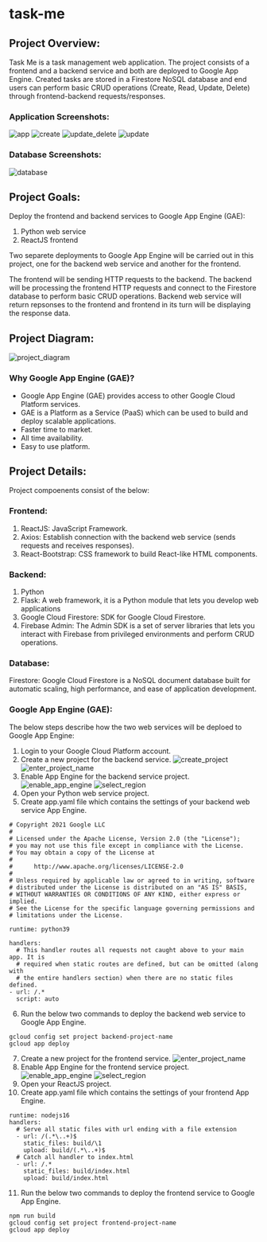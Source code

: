 # task-me
## Project Overview:
Task Me is a task management web application. The project consists of a frontend and a backend service and both are deployed to Google App Engine. Created tasks are stored in a Firestore NoSQL database and end users can perform basic CRUD operations (Create, Read, Update, Delete) through frontend-backend requests/responses.

### Application Screenshots:
![app](https://screenshots-bucket-38293.s3.amazonaws.com/app.png)
![create](https://screenshots-bucket-38293.s3.amazonaws.com/create.png)
![update_delete](https://screenshots-bucket-38293.s3.amazonaws.com/update_delete.png)
![update](https://screenshots-bucket-38293.s3.amazonaws.com/update.png)

### Database Screenshots:
![database](https://screenshots-bucket-38293.s3.amazonaws.com/database.png)

## Project Goals: 
Deploy the frontend and backend services to Google App Engine (GAE):
1. Python web service
2. ReactJS frontend

Two separete deployments to Google App Engine will be carried out in this project, one for the backend web service and another for the frontend.

The frontend will be sending HTTP requests to the backend. The backend will be processing the frontend HTTP requests and connect to the Firestore database to perform basic CRUD operations. Backend web service will return repsonses to the frontend and frontend in its turn will be displaying the response data.

## Project Diagram:
![project_diagram](https://screenshots-bucket-38293.s3.amazonaws.com/diagram.png)

### Why Google App Engine (GAE)?
* Google App Engine (GAE) provides access to other Google Cloud Platform services.
* GAE is a Platform as a Service (PaaS) which can be used to build and deploy scalable applications.
* Faster time to market.
* All time availability.
* Easy to use platform.

## Project Details:
Project compoenents consist of the below:
### Frontend:
1. ReactJS: JavaScript Framework.
2. Axios: Establish connection with the backend web service (sends requests and receives responses).
3. React-Bootstrap: CSS framework to build React-like HTML components.

### Backend:
1. Python
2. Flask: A web framework, it is a Python module that lets you develop web applications
3. Google Cloud Firestore: SDK for Google Cloud Firestore.
4. Firebase Admin: The Admin SDK is a set of server libraries that lets you interact with Firebase from privileged environments and perform CRUD operations.

### Database:
Firestore: Google Cloud Firestore is a NoSQL document database built for automatic scaling, high performance, and ease of application development.

### Google App Engine (GAE):
The below steps describe how the two web services will be deploed to Google App Engine:
1. Login to your Google Cloud Platform account.
2. Create a new project for the backend service.
![create_project](https://screenshots-bucket-38293.s3.amazonaws.com/00001.png)
![enter_project_name](https://screenshots-bucket-38293.s3.amazonaws.com/00002.png)
3. Enable App Engine for the backend service project.
![enable_app_engine](https://screenshots-bucket-38293.s3.amazonaws.com/00005.png)
![select_region](https://screenshots-bucket-38293.s3.amazonaws.com/00006.png)
4. Open your Python web service project.
5. Create app.yaml file which contains the settings of your backend web service App Engine.
```
# Copyright 2021 Google LLC
#
# Licensed under the Apache License, Version 2.0 (the "License");
# you may not use this file except in compliance with the License.
# You may obtain a copy of the License at
#
#      http://www.apache.org/licenses/LICENSE-2.0
#
# Unless required by applicable law or agreed to in writing, software
# distributed under the License is distributed on an "AS IS" BASIS,
# WITHOUT WARRANTIES OR CONDITIONS OF ANY KIND, either express or implied.
# See the License for the specific language governing permissions and
# limitations under the License.

runtime: python39

handlers:
  # This handler routes all requests not caught above to your main app. It is
  # required when static routes are defined, but can be omitted (along with
  # the entire handlers section) when there are no static files defined.
- url: /.*
  script: auto
```
6. Run the below two commands to deploy the backend web service to Google App Engine.
```
gcloud config set project backend-project-name
gcloud app deploy
```
7. Create a new project for the frontend service.
![enter_project_name](https://screenshots-bucket-38293.s3.amazonaws.com/00002.png)
8. Enable App Engine for the frontend service project.
![enable_app_engine](https://screenshots-bucket-38293.s3.amazonaws.com/00003.png)
![select_region](https://screenshots-bucket-38293.s3.amazonaws.com/00004.png)
9. Open your ReactJS project.
10. Create app.yaml file which contains the settings of your frontend App Engine.
```
runtime: nodejs16
handlers:
  # Serve all static files with url ending with a file extension
  - url: /(.*\..+)$
    static_files: build/\1
    upload: build/(.*\..+)$
  # Catch all handler to index.html
  - url: /.*
    static_files: build/index.html
    upload: build/index.html
```
11. Run the below two commands to deploy the frontend service to Google App Engine.
```
npm run build
gcloud config set project frontend-project-name
gcloud app deploy
```
